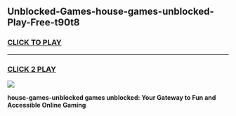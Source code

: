 
## Unblocked-Games-house-games-unblocked-Play-Free-t90t8
<h3>
<a href="https://premium76.site?title=house-games-unblocked&ref=22A">CLICK TO PLAY</a></h3>
<hr>

<h3>
<a href="https://premium76.site?title=house-games-unblocked&ref=22A">CLICK 2 PLAY</a>
  
</h3>

<a href="https://premium76.site?title=house-games-unblocked&ref=22A"><img src="https://clearcache.store/games.png"></a>


**house-games-unblocked games unblocked: Your Gateway to Fun and Accessible Online Gaming**
